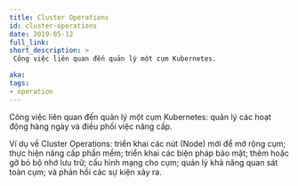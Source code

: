 ```yaml
---
title: Cluster Operations
id: cluster-operations
date: 2019-05-12
full_link:
short_description: >
 Công việc liên quan đến quản lý một cụm Kubernetes.

aka:
tags:
- operation
---
```

 Công việc liên quan đến quản lý một cụm Kubernetes: quản lý
các hoạt động hàng ngày và điều phối việc nâng cấp.

<!--more-->

 Ví dụ về Cluster Operations: triển khai các nút (Node) mới để
mở rộng cụm; thực hiện nâng cấp phần mềm; triển khai các biện pháp bảo mật;
thêm hoặc gỡ bỏ bộ nhớ lưu trữ; cấu hình mạng cho cụm;
quản lý khả năng quan sát toàn cụm; và phản hồi các sự kiện xảy ra.